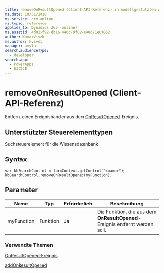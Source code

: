 ```yaml
---
title: removeOnResultOpened (Client-API-Referenz) in modellgestützten Apps | MicrosoftDocs
ms.date: 10/31/2018
ms.service: crm-online
ms.topic: reference
applies_to: Dynamics 365 (online)
ms.assetid: 4d025f92-db16-440c-9f82-e40d71e09862
author: KumarVivek
ms.author: kvivek
manager: amyla
search.audienceType:
  - developer
search.app:
  - PowerApps
  - D365CE
---
```

# <a name="removeonresultopened-client-api-reference"></a>removeOnResultOpened (Client-API-Referenz)



Entfernt einen Ereignishandler aus dem [OnResultOpened](../events/onresultopened.md)-Ereignis. 

## <a name="control-types-supported"></a>Unterstützter Steuerelementtypen

Suchsteuerelement für die Wissensdatenbank

## <a name="syntax"></a>Syntax

```
var kbSearchControl = formContext.getControl("<name>");
kbSearchControl.removeOnResultOpened(myFunction);
```

## <a name="parameters"></a>Parameter

|Name | Typ | Erforderlich | Beschreibung|
|--|--|--|--|
|myFunction |Funktion |Ja|Die Funktion, die aus dem **OnResultOpened**-Ereignis entfernt werden soll.|

### <a name="related-topics"></a>Verwandte Themen

[OnResultOpened-Ereignis](../events/onresultopened.md)

[addOnResultOpened](addOnResultOpened.md) 


